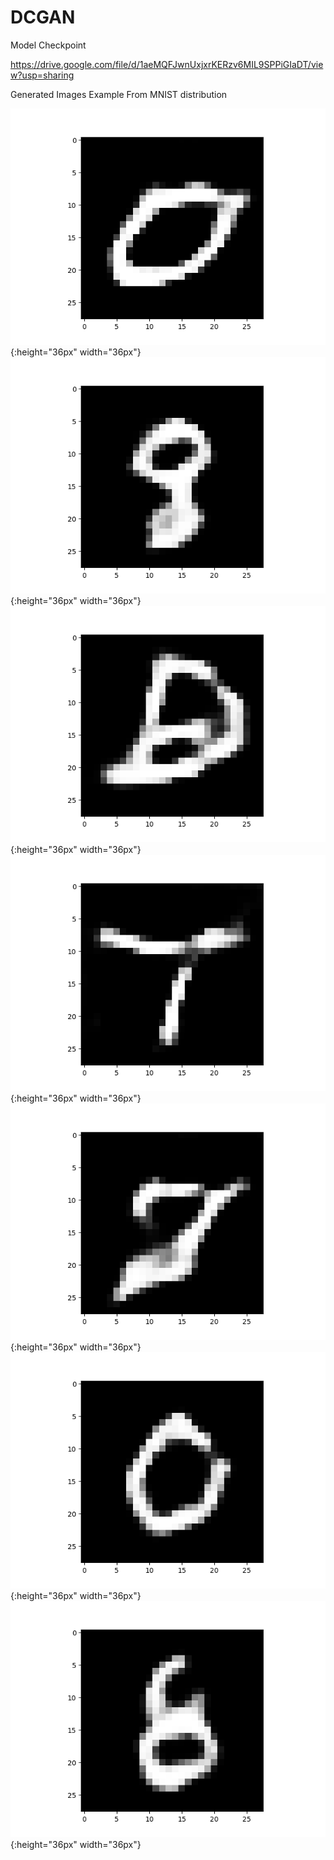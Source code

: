 # DCGAN

Model Checkpoint

https://drive.google.com/file/d/1aeMQFJwnUxjxrKERzv6MIL9SPPiGIaDT/view?usp=sharing

Generated Images Example From MNIST distribution

![generated_image](generated_images/generated_image_1.png){:height="36px" width="36px"}
![generated_image](generated_images/generated_image_2.png){:height="36px" width="36px"}
![generated_image](generated_images/generated_image_3.png){:height="36px" width="36px"}
![generated_image](generated_images/generated_image_4.png){:height="36px" width="36px"}
![generated_image](generated_images/generated_image_5.png){:height="36px" width="36px"}
![generated_image](generated_images/generated_image_6.png){:height="36px" width="36px"}
![generated_image](generated_images/generated_image_7.png){:height="36px" width="36px"}

